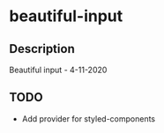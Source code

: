 # beautiful-input

## Description

Beautiful input - 4-11-2020

## TODO

- Add provider for styled-components